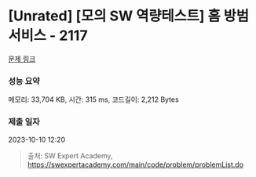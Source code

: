 # [Unrated] [모의 SW 역량테스트] 홈 방범 서비스 - 2117 

[문제 링크](https://swexpertacademy.com/main/code/problem/problemDetail.do?contestProbId=AV5V61LqAf8DFAWu) 

### 성능 요약

메모리: 33,704 KB, 시간: 315 ms, 코드길이: 2,212 Bytes

### 제출 일자

2023-10-10 12:20



> 출처: SW Expert Academy, https://swexpertacademy.com/main/code/problem/problemList.do